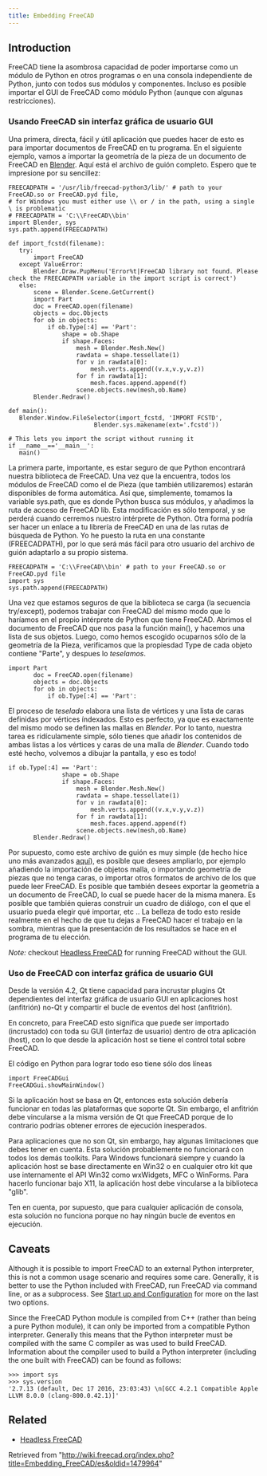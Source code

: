 ```yaml
---
title: Embedding FreeCAD
---
```

## Introduction

FreeCAD tiene la asombrosa capacidad de poder importarse como un módulo de Python en otros programas o en una consola independiente de Python, junto con todos sus módulos y componentes. Incluso es posible importar el GUI de FreeCAD como módulo Python (aunque con algunas restricciones).

### Usando FreeCAD sin interfaz gráfica de usuario GUI

Una primera, directa, fácil y útil aplicación que puedes hacer de esto es para importar documentos de FreeCAD en tu programa. En el siguiente ejemplo, vamos a importar la geometría de la pieza de un documento de FreeCAD en [Blender](http://www.blender.org). Aquí está el archivo de guión completo. Espero que te impresione por su sencillez:

```
FREECADPATH = '/usr/lib/freecad-python3/lib/' # path to your FreeCAD.so or FreeCAD.pyd file,
# for Windows you must either use \\ or / in the path, using a single \ is problematic
# FREECADPATH = 'C:\\FreeCAD\\bin'
import Blender, sys
sys.path.append(FREECADPATH)
 
def import_fcstd(filename):
   try:
       import FreeCAD
   except ValueError:
       Blender.Draw.PupMenu('Error%t|FreeCAD library not found. Please check the FREECADPATH variable in the import script is correct')
   else:
       scene = Blender.Scene.GetCurrent()
       import Part
       doc = FreeCAD.open(filename)
       objects = doc.Objects
       for ob in objects:
           if ob.Type[:4] == 'Part':
               shape = ob.Shape
               if shape.Faces:
                   mesh = Blender.Mesh.New()
                   rawdata = shape.tessellate(1)
                   for v in rawdata[0]:
                       mesh.verts.append((v.x,v.y,v.z))
                   for f in rawdata[1]:
                       mesh.faces.append.append(f)
                   scene.objects.new(mesh,ob.Name)
       Blender.Redraw()

def main():
   Blender.Window.FileSelector(import_fcstd, 'IMPORT FCSTD', 
                        Blender.sys.makename(ext='.fcstd'))    
 
# This lets you import the script without running it
if __name__=='__main__':
   main()

```

La primera parte, importante, es estar seguro de que Python encontrará nuestra biblioteca de FreeCAD. Una vez que la encuentra, todos los módulos de FreeCAD como el de Pieza (que también utilizaremos) estarán disponibles de forma automática. Así que, simplemente, tomamos la variable sys.path, que es donde Python busca sus módulos, y añadimos la ruta de acceso de FreeCAD lib. Esta modificación es sólo temporal, y se perderá cuando cerremos nuestro intérprete de Python. Otra forma podría ser hacer un enlace a tu librería de FreeCAD en una de las rutas de búsqueda de Python. Yo he puesto la ruta en una constante (FREECADPATH), por lo que será más fácil para otro usuario del archivo de guión adaptarlo a su propio sistema.

```
FREECADPATH = 'C:\\FreeCAD\\bin' # path to your FreeCAD.so or FreeCAD.pyd file
import sys
sys.path.append(FREECADPATH)

```

Una vez que estamos seguros de que la biblioteca se carga (la secuencia try/except), podemos trabajar con FreeCAD del mismo modo que lo haríamos en el propio intérprete de Python que tiene FreeCAD. Abrimos el documento de FreeCAD que nos pasa la función main(), y hacemos una lista de sus objetos. Luego, como hemos escogido ocuparnos sólo de la geometría de la Pieza, verificamos que la propiesdad Type de cada objeto contiene "Parte", y despues lo *teselamos*.

```
import Part
       doc = FreeCAD.open(filename)
       objects = doc.Objects
       for ob in objects:
           if ob.Type[:4] == 'Part':

```

El proceso de *teselado* elabora una lista de vértices y una lista de caras definidas por vértices índexados. Esto es perfecto, ya que es exactamente del mismo modo se definen las mallas en *Blender*. Por lo tanto, nuestra tarea es ridículamente simple, sólo tienes que añadir los contenidos de ambas listas a los vértices y caras de una malla de *Blender*. Cuando todo esté hecho, volvemos a dibujar la pantalla, y eso es todo!

```
if ob.Type[:4] == 'Part':
               shape = ob.Shape
               if shape.Faces:
                   mesh = Blender.Mesh.New()
                   rawdata = shape.tessellate(1)
                   for v in rawdata[0]:
                       mesh.verts.append((v.x,v.y,v.z))
                   for f in rawdata[1]:
                       mesh.faces.append.append(f)
                   scene.objects.new(mesh,ob.Name)
       Blender.Redraw()

```

Por supuesto, como este archivo de guión es muy simple (de hecho hice uno más avanzados [aquí](http://yorik.orgfree.com/scripts/import_freecad.py)), es posible que desees ampliarlo, por ejemplo añadiendo la importación de objetos malla, o importando geometría de piezas que no tenga caras, o importar otros formatos de archivo de los que puede leer FreeCAD. Es posible que también desees exportar la geometría a un documento de FreeCAD, lo cual se puede hacer de la misma manera. Es posible que también quieras construir un cuadro de diálogo, con el que el usuario pueda elegir qué importar, etc .. La belleza de todo esto reside realmente en el hecho de que tu dejas a FreeCAD hacer el trabajo en la sombra, mientras que la presentación de los resultados se hace en el programa de tu elección.

*Note:* checkout [Headless FreeCAD](/Headless_FreeCAD "Headless FreeCAD") for running FreeCAD without the GUI.

### Uso de FreeCAD con interfaz gráfica de usuario GUI

Desde la versión 4.2, Qt tiene capacidad para incrustar plugins Qt dependientes del interfaz gráfica de usuario GUI en aplicaciones host (anfitrión) no-Qt y compartir el bucle de eventos del host (anfitrión).

En concreto, para FreeCAD esto significa que puede ser importado (incrustado) con toda su GUI (interfaz de usuario) dentro de otra aplicación (host), con lo que desde la aplicación host se tiene el control total sobre FreeCAD.

El código en Python para lograr todo eso tiene sólo dos líneas

```
import FreeCADGui 
FreeCADGui.showMainWindow()

```

Si la aplicación host se basa en Qt, entonces esta solución debería funcionar en todas las plataformas que soporte Qt. Sin embargo, el anfitrión debe vincularse a la misma versión de Qt que FreeCAD porque de lo contrario podrías obtener errores de ejecución inesperados.

Para aplicaciones que no son Qt, sin embargo, hay algunas limitaciones que debes tener en cuenta. Esta solución probablemente no funcionará con todos los demás toolkits.
Para Windows funcionará siempre y cuando la aplicación host se base directamente en Win32 o en cualquier otro kit que use internamente el API Win32 como wxWidgets, MFC o WinForms. Para hacerlo funcionar bajo X11, la aplicación host debe vincularse a la biblioteca "glib".

Ten en cuenta, por supuesto, que para cualquier aplicación de consola, esta solución no funciona porque no hay ningún bucle de eventos en ejecución.

## Caveats

Although it is possible to import FreeCAD to an external Python interpreter, this is not a common usage scenario and requires some care. Generally, it is better to use the Python included with FreeCAD, run FreeCAD via command line, or as a subprocess. See [Start up and Configuration](/Start_up_and_Configuration "Start up and Configuration") for more on the last two options.

Since the FreeCAD Python module is compiled from C++ (rather than being a pure Python module), it can only be imported from a compatible Python interpreter. Generally this means that the Python interpreter must be compiled with the same C compiler as was used to build FreeCAD. Information about the compiler used to build a Python interpreter (including the one built with FreeCAD) can be found as follows:

```
>>> import sys
>>> sys.version
'2.7.13 (default, Dec 17 2016, 23:03:43) \n[GCC 4.2.1 Compatible Apple LLVM 8.0.0 (clang-800.0.42.1)]'

```

## Related

* [Headless FreeCAD](/Headless_FreeCAD "Headless FreeCAD")

Retrieved from "<http://wiki.freecad.org/index.php?title=Embedding_FreeCAD/es&oldid=1479964>"
